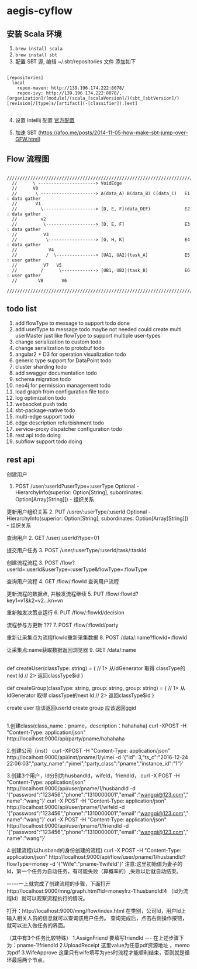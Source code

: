 # aegis-cyflow


## 安装 Scala 环境
1. ``` brew install scala ```
2. ``` brew install sbt ```
3. 配置 SBT 源, 编辑 ~/.sbt/repositories 文件 添加如下 

```

[repositories]
  local
    repox-maven: http://139.196.174.222:8078/
    repox-ivy: http://139.196.174.222:8078/, [organization]/[module]/(scala_[scalaVersion]/)(sbt_[sbtVersion]/)[revision]/[type]s/[artifact](-[classifier]).[ext]
    
```

4. 设置 Intellij 配置  [官方配置](https://www.jetbrains.com/help/idea/2016.1/creating-and-running-your-scala-application.html)

5. 加速 SBT (https://afoo.me/posts/2014-11-05-how-make-sbt-jump-over-GFW.html)



## Flow 流程图


```
  ///////////////////////////////////////////////////////////////////////////////////////
  //      \ ----------------------> VoidEdge
  //      V0
  //       \ ---------------------> A(data_A) B(data_B) C(data_C)   E1  : data gather
  //       V1
  //         \--------------------> [D, E, F](data_DEF)             E2  : data gather
  //         v2
  //          \-------------------> [D, E, F]                       E3  : data gather
  //          V3
  //           \------------------> [G, H, K]                       E4  : data gather
  //            V4
  //           /  \---------------> [UA1, UA2](task_A)              E5  : user gather
  //          V7   V5 
  //         /      \-------------> [UB1, UB2](task_B)              E6  : user gather
  //        V8       V6
  ///////////////////////////////////////////////////////////////////////////////////////
```

## todo list

1. add flowType to message to support        todo   done
2. add userType to message                   todo   maybe not needed  could create multi userMaster
   just like flowType 
   to support multiple user-types  
3. change serialization to custom            todo
4. change serialization to protobuf          todo
5. angular2 + D3 for operation visualization todo
6. generic type support for DataPoint        todo
7. cluster sharding                          todo
8. add swagger documentation                 todo 
10. schema migration                         todo
11. neo4j for permission management          todo
12. load graph from configuration file       todo
13. log optimization                         todo
14. websocket push                           todo
15. sbt-package-native                       todo
16. multi-edge support                       todo
17. edge description refurbishment           todo
18. service-proxy dispatcher configuration   todo
19. rest api                                 todo   doing
20. subflow support                          todo   doing

## rest api

创建用户
1. POST /user/:userId?userType=:userType
   Optional -  HierarchyInfo(superior: Option[String], subordinates: Option[Array[String]])  - 组织关系  

更新用户组织关系
2. PUT /usrer/:userType/:userId
   Optional -  HierarchyInfo(superior: Option[String], subordinates: Option[Array[String]])  - 组织关系  

查询用户
2. GET  /user/:userId?type=01

提交用户任务
3. POST /user/:userType/:userId/task/:taskId

创建流程流程
3. POST /flow?userId=:userId&userType=:userType&flowType=:flowType

查询用户流程
4. GET  /flow/:flowId  查询用户流程

更新流程的数据点, 并触发流程继续
5. PUT  /flow/:flowId?key1=v1&k2=v2...kn=vn

重新触发决策点运行
6. PUT /flow/:flowId/decision

流程参与方更新 ???
7. POST /flow/:flowId/party

重新让采集点为流程flowId重新采集数据
8. POST /data/:name?flowId=:flowId

让采集点:name获取数据返回浏览器
9. GET /data/:name

##

def createUser(classType: string) = {
   // 1> 从IdGenerator 取得 classType的next Id
   // 2> 返回classType$id
}

def createGroup(classType: string, group: string, group: string) = {
   // 1> 从IdGenerator 取得 classType的next Id
   // 2> 返回classType$id
}

create user  应该返回userId
create group 应该返回ggid

##

1.创建class(class_name：pname，description：hahahaha)
curl -XPOST  -H "Content-Type: application/json" http://localhost:9000/api/party/pname/hahahaha

2.创建公司（inst）
curl -XPOST  -H "Content-Type: application/json" http://localhost:9000/api/inst/pname/1/yimei -d '{"id": 3,"ts_c":"2016-12-24 22:06:03","party_name":"yimei","party_class":"pname","instance_id":"1"}'

3.创建3个用户，Id分别为husbandId，wifeId，friendId，
curl -X POST  -H "Content-Type: application/json" http://localhost:9000/api/user/pname/1/husbandId -d '{"password":"123456","phone":"1310000001","email":"wangqi@123.com","name":"wang"}'
curl -X POST  -H "Content-Type: application/json" http://localhost:9000/api/user/pname/1/wifeId -d '{"password":"123456","phone":"1310000001","email":"wangqi@123.com","name":"wang"}'
curl -X POST  -H "Content-Type: application/json" http://localhost:9000/api/user/pname/1/friendId -d '{"password":"123456","phone":"1310000001","email":"wangqi@123.com","name":"wang"}'

4.创建流程(以husband的身份创建的流程)
curl -X POST  -H "Content-Type: application/json" http://localhost:9000/api/flow/user/pname/1/husbandId?flowType=money -d '{"Wife":"pname-1!wifeId"}'
注意:这里初始值为妻子的Id，第一个任务为自动任务，有可能失败（算概率的）,失败以后就自动结束。


-----一上就完成了创建流程的步骤，下面打开
http://localhost:9000/mng/graph.html?id=money!rz-1!husbandId!4
（id为流程Id）就可以观察流程执行的情况。

打开：http://localhost:9000/mng/flow/index.html 在类别，公司Id，用户Id上输入相关人员的信息就可以查询该用户任务。
查询完成后，点击右侧操作按钮，就可以进入做任务的界面。

（其中有3个任务比较特殊）
1.AssignFriend 要填写friendId --- 在上述步骤下为：pname-1!friendId
2.UploadReceipt 这里value为任意pdf资源地址 ，memo为pdf
3.WifeApprove 这里只有wife填写为yes时流程才能顺利结束，否则就是循环最后两个节点。

